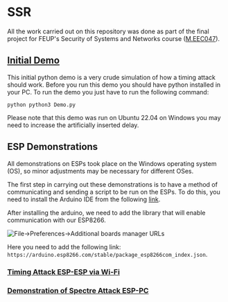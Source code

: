 # SSR

All the work carried out on this repository was done as part of the final project for FEUP's Security of Systems and Networks course ([M.EEC047]).

## [Initial Demo](Intermediate_Presentation)

This initial python demo is a very crude simulation of how a timing attack should work. 
Before you run this demo you should have python installed in your PC.
To run the demo you just have to run the following command:

```python python3 Demo.py```

Please note that this demo was run on Ubuntu 22.04 on Windows you may need to increase the artificially inserted delay.


## ESP Demonstrations

All demonstrations on ESPs took place on the Windows operating system (OS), so minor adjustments may be necessary for different OSes.

The first step in carrying out these demonstrations is to have a method of communicating and sending a script to be run on the ESPs. To do this, you need to install the Arduino IDE from the following [link](https://www.arduino.cc/en/software).

After installing the arduino, we need to add the library that will enable communication with our ESP8266.

![File->Preferences->Additional boards manager URLs](Images\add_URL.png?raw=true)

Here you need to add the following link: `https://arduino.esp8266.com/stable/package_esp8266com_index.json`.


### [Timing Attack ESP-ESP via Wi-Fi](ESP-ESP_Timing_attack)




### [Demonstration of Spectre Attack ESP-PC](ESP-PC_Spectre_attack)





[M.EEC047]: https://sigarra.up.pt/feup/en/UCURR_GERAL.FICHA_UC_VIEW?pv_ocorrencia_id=516519

